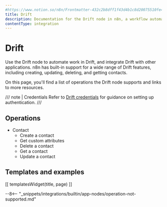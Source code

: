 ```yaml
---
#https://www.notion.so/n8n/Frontmatter-432c2b8dff1f43d4b1c8d20075510fe4
title: Drift
description: Documentation for the Drift node in n8n, a workflow automation platform. Includes details of operations and configuration, and links to examples and credentials information.
contentType: integration
---
```


# Drift

Use the Drift node to automate work in Drift, and integrate Drift with other applications. n8n has built-in support for a wide range of Drift features, including creating, updating, deleting, and getting contacts. 

On this page, you'll find a list of operations the Drift node supports and links to more resources.

/// note | Credentials
Refer to [Drift credentials](/integrations/builtin/credentials/drift/) for guidance on setting up authentication. 
///

## Operations

* Contact
    * Create a contact
    * Get custom attributes
    * Delete a contact
    * Get a contact
    * Update a contact

## Templates and examples

<!-- see https://www.notion.so/n8n/Pull-in-templates-for-the-integrations-pages-37c716837b804d30a33b47475f6e3780 -->
[[ templatesWidget(title, page) ]]

--8<-- "_snippets/integrations/builtin/app-nodes/operation-not-supported.md"


